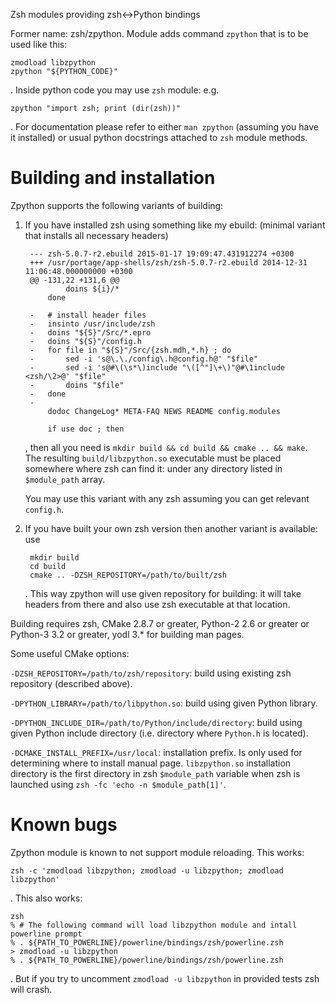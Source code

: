 Zsh modules providing zsh↔Python bindings

Former name: zsh/zpython. Module adds command `zpython` that is to be used like 
this:

    zmodload libzpython
    zpython "${PYTHON_CODE}"

. Inside python code you may use `zsh` module: e.g.

    zpython "import zsh; print (dir(zsh))"

. For documentation please refer to either `man zpython` (assuming you have it 
installed) or usual python docstrings attached to `zsh` module methods.

# Building and installation

Zpython supports the following variants of building:

1. If you have installed zsh using something like my ebuild: (minimal variant 
   that installs all necessary headers)

        --- zsh-5.0.7-r2.ebuild	2015-01-17 19:09:47.431912274 +0300
        +++ /usr/portage/app-shells/zsh/zsh-5.0.7-r2.ebuild	2014-12-31 11:06:48.000000000 +0300
        @@ -131,22 +131,6 @@
         		doins ${i}/*
         	done

        -	# install header files
        -	insinto /usr/include/zsh
        -	doins "${S}"/Src/*.epro
        -	doins "${S}"/config.h
        -	for file in "${S}"/Src/{zsh.mdh,*.h} ; do
        -		sed -i 's@\.\./config\.h@config.h@' "$file"
        -		sed -i 's@#\(\s*\)include "\([^"]\+\)"@#\1include <zsh/\2>@' "$file"
        -		doins "$file"
        -	done
        -
         	dodoc ChangeLog* META-FAQ NEWS README config.modules

         	if use doc ; then

    , then all you need is `mkdir build && cd build && cmake .. && make`. The 
    resulting `build/libzpython.so` executable must be placed somewhere where 
    zsh can find it: under any directory listed in `$module_path` array.

    You may use this variant with any zsh assuming you can get relevant 
    `config.h`.
2. If you have built your own zsh version then another variant is available: use

        mkdir build
        cd build
        cmake .. -DZSH_REPOSITORY=/path/to/built/zsh

    . This way zpython will use given repository for building: it will take 
    headers from there and also use zsh executable at that location.

Building requires zsh, CMake 2.8.7 or greater, Python-2 2.6 or greater or 
Python-3 3.2 or greater, yodl 3.\* for building man pages.

Some useful CMake options:

`-DZSH_REPOSITORY=/path/to/zsh/repository`: build using existing zsh repository 
(described above).

`-DPYTHON_LIBRARY=/path/to/libpython.so`: build using given Python library.

`-DPYTHON_INCLUDE_DIR=/path/to/Python/include/directory`: build using given 
Python include directory (i.e. directory where `Python.h` is located).

`-DCMAKE_INSTALL_PREFIX=/usr/local`: installation prefix. Is only used for 
determining where to install manual page. `libzpython.so` installation directory 
is the first directory in zsh `$module_path` variable when zsh is launched using 
`zsh -fc 'echo -n $module_path[1]'`.

# Known bugs

Zpython module is known to not support module reloading. This works:

    zsh -c 'zmodload libzpython; zmodload -u libzpython; zmodload libzpython'

. This also works:

    zsh
    % # The following command will load libzpython module and intall powerline prompt
    % . ${PATH_TO_POWERLINE}/powerline/bindings/zsh/powerline.zsh
    > zmodload -u libzpython
    % . ${PATH_TO_POWERLINE}/powerline/bindings/zsh/powerline.zsh

. But if you try to uncomment `zmodload -u libzpython` in provided tests zsh 
will crash.
